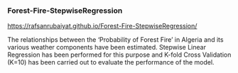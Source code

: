<h3> Forest-Fire-StepwiseRegression </h3>

https://rafsanrubaiyat.github.io/Forest-Fire-StepwiseRegression/ 

The relationships between the ‘Probability of Forest Fire’ in Algeria and its various weather components have been estimated. Stepwise Linear Regression has been performed for this purpose and K-fold Cross Validation (K=10) has been carried out to evaluate the performance of the model.

